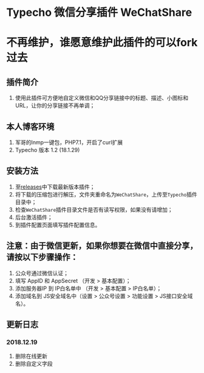 # Typecho 微信分享插件 WeChatShare

# 不再维护，谁愿意维护此插件的可以fork过去

## 插件简介

1. 使用此插件可方便地自定义微信和QQ分享链接中的标题、描述、小图标和URL，让你的分享链接不再单调；

## 本人博客环境
1. 军哥的lnmp一键包，PHP7.1，开启了curl扩展
2. Typecho 版本 1.2 (18.1.29)

## 安装方法

1. 至[releases](https://github.com/fuzqing/WeChatShare/releases)中下载最新版本插件；
2. 将下载的压缩包进行解压，文件夹重命名为`WeChatShare`，上传至`Typecho`插件目录中；
3. 检查`WeChatShare`插件目录文件是否有读写权限，如果没有请增加；
4. 后台激活插件；
5. 到插件配置页面填写插件配置信息。

## 注意：由于微信更新，如果你想要在微信中直接分享，请按以下步骤操作：

1. 公众号通过微信认证；
2. 填写 AppID 和 AppSecret （开发 > 基本配置）；
3. 添加服务器IP 到 IP白名单中 （开发 > 基本配置 > IP白名单）；
4. 添加域名到 JS安全域名中（设置 > 公众号设置 > 功能设置 > JS接口安全域名）。

## 更新日志

### 2018.12.19

1. 删除在线更新
2. 删除自定义字段
